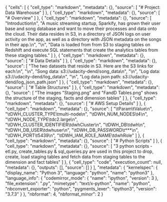 {
 "cells": [
  {
   "cell_type": "markdown",
   "metadata": {},
   "source": [
    "# Project: Data Warehouse"
   ]
  },
  {
   "cell_type": "markdown",
   "metadata": {},
   "source": [
    "# Overview"
   ]
  },
  {
   "cell_type": "markdown",
   "metadata": {},
   "source": [
    "Introduction\n",
    "A music streaming startup, Sparkify, has grown their user base and song database and want to move their processes and data onto the cloud. Their data resides in S3, in a directory of JSON logs on user activity on the app, as well as a directory with JSON metadata on the songs in their app.\n",
    "\n",
    "Data is loaded from from S3 to staging tables on Redshift and execute SQL statements that create the analytics tables from these staging tables."
   ]
  },
  {
   "cell_type": "markdown",
   "metadata": {},
   "source": [
    "# Data Details"
   ]
  },
  {
   "cell_type": "markdown",
   "metadata": {},
   "source": [
    "The two datasets that reside in S3. Here are the S3 links for each:\n",
    "\n",
    "Song data: s3://udacity-dend/song_data\n",
    "\n",
    "Log data: s3://udacity-dend/log_data\n",
    "\n",
    "Log data json path: s3://udacity-dend/log_json_path.json"
   ]
  },
  {
   "cell_type": "markdown",
   "metadata": {},
   "source": [
    "# Table Structures"
   ]
  },
  {
   "cell_type": "markdown",
   "metadata": {},
   "source": [
    "The images \"Staging.png\" and \"FandD Tables.png\" shows the structure of the staging, facts and dimension tables"
   ]
  },
  {
   "cell_type": "markdown",
   "metadata": {},
   "source": [
    "# AWS Setup Details"
   ]
  },
  {
   "cell_type": "markdown",
   "metadata": {},
   "source": [
    "\tParam\tValue\n",
    "\tDWH_CLUSTER_TYPE\tmulti-node\n",
    "\tDWH_NUM_NODES\t4\n",
    "\tDWH_NODE_TYPE\tdc2.large\n",
    "\tDWH_CLUSTER_IDENTIFIER\tdwhCluster\n",
    "\tDWH_DB\tdwh\n",
    "\tDWH_DB_USER\tdwhuser\n",
    "\tDWH_DB_PASSWORD\t***\n",
    "\tDWH_PORT\t5439\n",
    "\tDWH_IAM_ROLE_NAME\tdwhRole"
   ]
  },
  {
   "cell_type": "markdown",
   "metadata": {},
   "source": [
    "# Python Scripts"
   ]
  },
  {
   "cell_type": "markdown",
   "metadata": {},
   "source": [
    "3 python scripts - etl.py, create_tables.py & sql_queries.py are used in this project to drop, create, load staging tables and fetch data from staging tables to the dimension and fact tables"
   ]
  },
  {
   "cell_type": "code",
   "execution_count": null,
   "metadata": {},
   "outputs": [],
   "source": []
  }
 ],
 "metadata": {
  "kernelspec": {
   "display_name": "Python 3",
   "language": "python",
   "name": "python3"
  },
  "language_info": {
   "codemirror_mode": {
    "name": "ipython",
    "version": 3
   },
   "file_extension": ".py",
   "mimetype": "text/x-python",
   "name": "python",
   "nbconvert_exporter": "python",
   "pygments_lexer": "ipython3",
   "version": "3.7.3"
  }
 },
 "nbformat": 4,
 "nbformat_minor": 2
}
